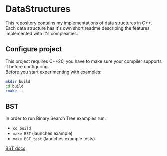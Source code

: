 # DataStructures
This repository contains my implementations of data structures in C++.  
Each data structure has it's own short readme describing the features implemented with it's complexities.

## Configure project
This project requires C++20, you have to make sure your compiler supports it before configuring.  
Before you start experimenting with examples:
```bash
mkdir build
cd build
cmake ..
```
## BST
In order to run Binary Search Tree examples run:
- `cd build`
- `make BST` (launches example)
- `make BST_test` (launches example tests)

[BST docs](binary_search_tree/README.md)
